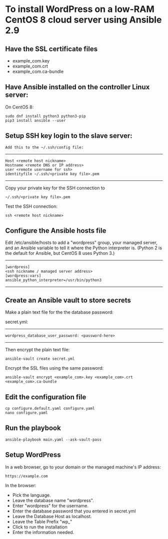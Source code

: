# To install WordPress on a low-RAM CentOS 8 cloud server using Ansible 2.9

## Have the SSL certificate files

* example_com.key
* example_com.crt
* example_com.ca-bundle

## Have Ansible installed on the controller Linux server:
On CentOS 8:

	sudo dnf install python3 python3-pip
	pip3 install ansible --user

## Setup SSH key login to the slave server:
	Add this to the ~/.ssh/config file:
---
	Host <remote host nickname>
	Hostname <remote DNS or IP address>
	user <remote username for ssh>
	identityfile ~/.ssh/<private key file>.pem
---

Copy your private key for the SSH connection to

	~/.ssh/<private key file>.pem
	
Test the SSH connection:

	ssh <remote host nickname>

## Configure the Ansible hosts file

Edit /etc/ansible/hosts to add a "wordpress" group, your managed server, and an Ansible variable to tell it where the Python interpreter is. (Python 2 is the default for Ansible, but CentOS 8 uses Python 3.)

---
	[wordpress]
	<ssh nickname / managed server address>
	[wordpress:vars]
	ansible_python_interpreter=/usr/bin/python3
---

## Create an Ansible vault to store secrets

Make a plain text file for the the database password:
	
secret.yml:

---
	wordpress_database_user_password: <password-here>
---

Then encrypt the plain text file:

	ansible-vault create secret.yml
		
Encrypt the SSL files using the same password:

	ansible-vault encrypt <example_com>.key <example_com>.crt <example_com>.ca-bundle

## Edit the configuration file

	cp configure.default.yaml configure.yaml
	nano configure.yaml

## Run the playbook

	ansible-playbook main.yaml --ask-vault-pass

## Setup WordPress

In a web browser, go to your domain or the managed machine's IP address:

	https://example.com

In the browser:
* Pick the language.
* Leave the database name "wordpress".
* Enter "wordpress" for the username.
* Enter the database password that you entered in secret.yml
* Leave the Database Host as localhost.
* Leave the Table Prefix "wp_"
* Click to run the installation
* Enter the information needed.




